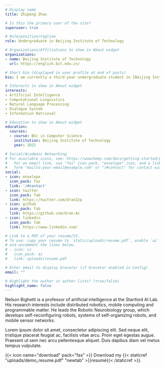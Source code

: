 ```yaml
---
# Display name
title: Zhipeng Zhao

# Is this the primary user of the site?
superuser: true

# Role/position/tagline
role: Undergraduate in Beijing Institute of Technology

# Organizations/Affiliations to show in About widget
organizations:
- name: Beijing Institute of Technology
  url: https://english.bit.edu.cn/

# Short bio (displayed in user profile at end of posts)
bio: I am currently a third-year undergraduate student in [Beijing Institute of Technology](https://english.bit.edu.cn/). My major is Computer Science (stream to Natural Language Processing in the third year). I have done research intern at Research Center for DataHammer Lab, Beijing Institute of Technology, supervised by Ph.D. candidate [Tian Lan](https://github.com/gmftbyGMFTBY) and Associate Professor [Xianling Mao](https://dblp.org/pid/46/9687.html).

# Interests to show in About widget
interests:
- Artificial Intelligence
- Computational Linguistics
- Natural Language Processing
- Dialogue System
- Information Retrieval

# Education to show in About widget
education:
  courses:
  - course: BSc in Computer Science
    institution: Beijing Institute of Technology
    year: 2022

# Social/Academic Networking
# For available icons, see: https://wowchemy.com/docs/getting-started/page-builder/#icons
#   For an email link, use "fas" icon pack, "envelope" icon, and a link in the
#   form "mailto:your-email@example.com" or "/#contact" for contact widget.
social:
- icon: envelope
  icon_pack: fas
  link: '/#contact'
- icon: twitter
  icon_pack: fab
  link: https://twitter.com/OranZzp
- icon: github
  icon_pack: fab
  link: https://github.com/Oran-Ac
- icon: linkedin
  icon_pack: fab
  link: https://www.linkedin.com/

# Link to a PDF of your resume/CV.
# To use: copy your resume to `static/uploads/resume.pdf`, enable `ai` icons in `params.toml`, 
# and uncomment the lines below.
# - icon: cv
#   icon_pack: ai
#   link: uploads/resume.pdf

# Enter email to display Gravatar (if Gravatar enabled in Config)
email: ""

# Highlight the author in author lists? (true/false)
highlight_name: false
---
```


Nelson Bighetti is a professor of artificial intelligence at the Stanford AI Lab. His research interests include distributed robotics, mobile computing and programmable matter. He leads the Robotic Neurobiology group, which develops self-reconfiguring robots, systems of self-organizing robots, and mobile sensor networks.

Lorem ipsum dolor sit amet, consectetur adipiscing elit. Sed neque elit, tristique placerat feugiat ac, facilisis vitae arcu. Proin eget egestas augue. Praesent ut sem nec arcu pellentesque aliquet. Duis dapibus diam vel metus tempus vulputate.

{{< icon name="download" pack="fas" >}} Download my {{< staticref "uploads/demo_resume.pdf" "newtab" >}}resumé{{< /staticref >}}.
